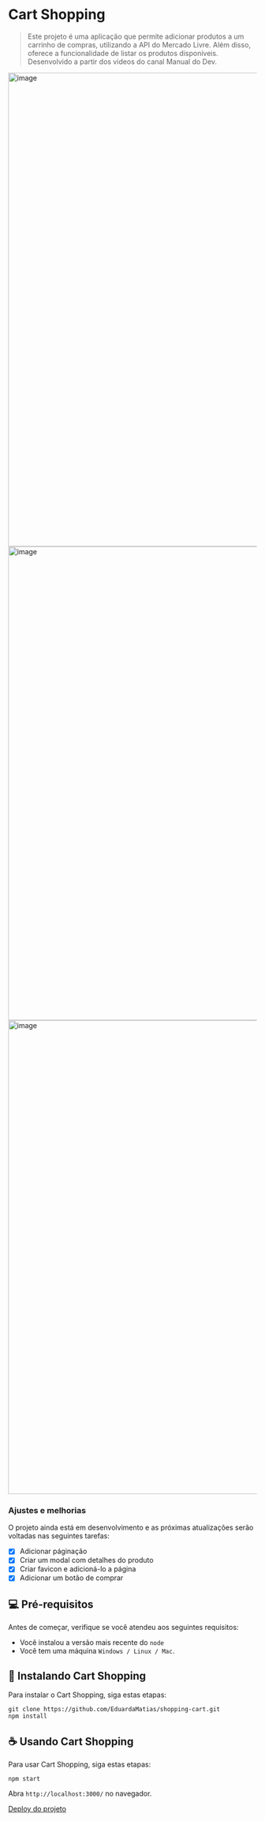 # Cart Shopping

> Este projeto é uma aplicação que permite adicionar produtos a um carrinho de compras, utilizando a API do Mercado Livre. Além disso, oferece a funcionalidade de listar os produtos disponíveis. Desenvolvido a partir dos videos do canal Manual do Dev.

<img width="960" alt="image" src="https://github.com/EduardaMatias/shopping-cart/assets/85466761/80bd01ca-eed3-4680-bfd6-a699005d2852">
<img width="960" alt="image" src="https://github.com/EduardaMatias/shopping-cart/assets/85466761/713dc6e5-5f49-44b8-a680-e7288d1bb331">
<img width="960" alt="image" src="https://github.com/EduardaMatias/shopping-cart/assets/85466761/1d15f9ff-ced3-4424-89c3-536b36f7920a">

### Ajustes e melhorias

O projeto ainda está em desenvolvimento e as próximas atualizações serão voltadas nas seguintes tarefas:

- [x] Adicionar páginação
- [x] Criar um modal com detalhes do produto
- [x] Criar favicon e adicioná-lo a página
- [x] Adicionar um botão de comprar

## 💻 Pré-requisitos

Antes de começar, verifique se você atendeu aos seguintes requisitos:
<!---Estes são apenas requisitos de exemplo. Adicionar, duplicar ou remover conforme necessário--->
* Você instalou a versão mais recente do `node`
* Você tem uma máquina `Windows / Linux / Mac`.

## 🚀 Instalando Cart Shopping

Para instalar o Cart Shopping, siga estas etapas:

```
git clone https://github.com/EduardaMatias/shopping-cart.git
npm install
```

## ☕ Usando Cart Shopping

Para usar Cart Shopping, siga estas etapas:

```
npm start
```

Abra `http://localhost:3000/` no navegador.

[Deploy do projeto](https://shopping-cart-chi-one.vercel.app/)<br>
